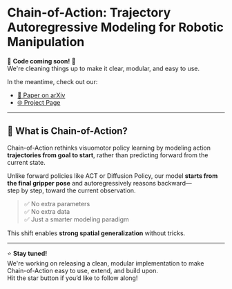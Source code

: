 # Chain-of-Action: Trajectory Autoregressive Modeling for Robotic Manipulation

🚧 **Code coming soon!** 🚧  
We're cleaning things up to make it clear, modular, and easy to use.

In the meantime, check out our:

- [📄 Paper on arXiv](https://arxiv.org/pdf/2506.09990)
- [🌐 Project Page](https://chain-of-action.github.io)

---

## 🔁 What is Chain-of-Action?

Chain-of-Action rethinks visuomotor policy learning by modeling action **trajectories from goal to start**, rather than predicting forward from the current state.

Unlike forward policies like ACT or Diffusion Policy, our model **starts from the final gripper pose** and autoregressively reasons backward—  
step by step, toward the current observation.

> ✅ No extra parameters  
> ✅ No extra data  
> ✅ Just a smarter modeling paradigm

This shift enables **strong spatial generalization** without tricks.

---

⭐️ **Stay tuned!**  
We're working on releasing a clean, modular implementation to make Chain-of-Action easy to use, extend, and build upon.  
Hit the star button if you’d like to follow along!
